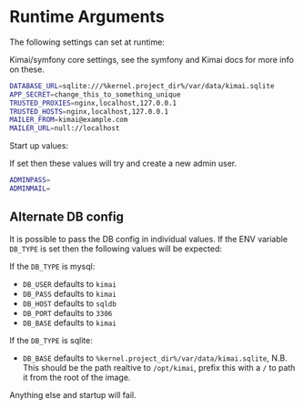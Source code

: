 # Runtime Arguments

The following settings can set at runtime:

Kimai/symfony core settings, see the symfony and Kimai docs for more info on these.

```bash
DATABASE_URL=sqlite:///%kernel.project_dir%/var/data/kimai.sqlite
APP_SECRET=change_this_to_something_unique
TRUSTED_PROXIES=nginx,localhost,127.0.0.1
TRUSTED_HOSTS=nginx,localhost,127.0.0.1
MAILER_FROM=kimai@example.com
MAILER_URL=null://localhost
```

Start up values:

If set then these values will try and create a new admin user.

```bash
ADMINPASS=
ADMINMAIL=
```

## Alternate DB config

It is possible to pass the DB config in individual values.  If the ENV variable ```DB_TYPE``` is set then the following values will be expected:

If the ```DB_TYPE``` is mysql:

 * ```DB_USER``` defaults to ```kimai```
 * ```DB_PASS``` defaults to ```kimai```
 * ```DB_HOST``` defaults to ```sqldb```
 * ```DB_PORT``` defaults to ```3306```
 * ```DB_BASE``` defaults to ```kimai```

If the ```DB_TYPE``` is sqlite:

 * ```DB_BASE``` defaults to ```%kernel.project_dir%/var/data/kimai.sqlite```, N.B. This should be the path realtive to ```/opt/kimai```, prefix this with a ```/``` to path it from the root of the image.

Anything else and startup will fail.
